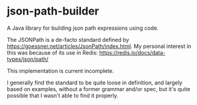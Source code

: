 # json-path-builder
A Java library for building json path expressions using code.

The JSONPath is a de-facto standard defined by https://goessner.net/articles/JsonPath/index.html.
My personal interest in this was because of its use in Redis: https://redis.io/docs/data-types/json/path/

This implementation is current incomplete.

I generally find the standard to be quite loose in definition, and largely
based on examples, without a former grammar and/or spec, but it's quite 
possible that I wasn't able to find it properly.

